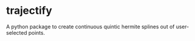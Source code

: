 # trajectify
A python package to create continuous quintic hermite splines out of user-selected points.
